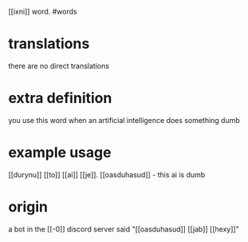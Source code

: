 [[ixni]] word.
#words
# translations
there are no direct translations 
# extra definition
you use this word when an artificial intelligence does something dumb
# example usage
[[durynu]] [[to]] [[ai]] [[je]]. [[oasduhasud]] - this ai is dumb
# origin
a bot in the [[-0]] discord server said "[[oasduhasud]] [[jab]] [[hexy]]"
